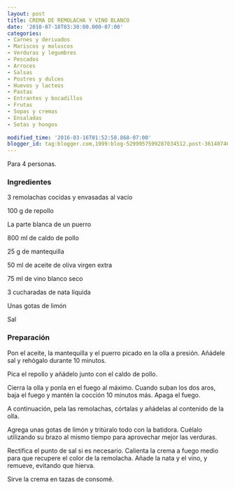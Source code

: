 ```yaml
---
layout: post
title: CREMA DE REMOLACHA Y VINO BLANCO
date: '2010-07-18T03:30:00.000-07:00'
categories:
- Carnes y derivados
- Mariscos y moluscos
- Verduras y legumbres
- Pescados
- Arroces
- Salsas
- Postres y dulces
- Huevos y lacteos
- Pastas
- Entrantes y bocadillos
- Frutas
- Sopas y cremas
- Ensaladas
- Setas y hongos
 
modified_time: '2016-03-16T01:52:58.868-07:00'
blogger_id: tag:blogger.com,1999:blog-5299957599287034512.post-3614074622251487507
---
```


Para 4 personas.

<h3>Ingredientes</h3>

3 remolachas cocidas y envasadas al vacío

100 g de repollo

La parte blanca de un puerro

800 ml de caldo de pollo

25 g de mantequilla

50 ml de aceite de oliva virgen extra

75 ml de vino blanco seco

3 cucharadas de nata líquida

Unas gotas de limón

Sal

<h3>Preparación</h3>

Pon el aceite, la mantequilla y el puerro picado en la olla a presión. Añádele sal y rehógalo durante 10 minutos.

Pica el repollo y añádelo junto con el caldo de pollo.

Cierra la olla y ponla en el fuego al máximo. Cuando suban los dos aros, baja el fuego y mantén la cocción 10 minutos más. Apaga el fuego.

A continuación, pela las remolachas, córtalas y añádelas al contenido de la olla.

Agrega unas gotas de limón y tritúralo todo con la batidora. Cuélalo utilizando su brazo al mismo tiempo para aprovechar mejor las verduras.

Rectifica el punto de sal si es necesario. Calienta la crema a fuego medio para que recupere el color de la remolacha. Añade la nata y el vino, y remueve, evitando que hierva.

Sirve la crema en tazas de consomé.

